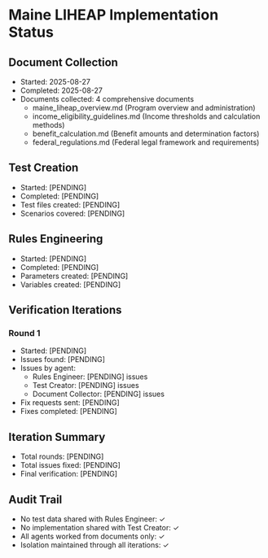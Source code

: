 # Maine LIHEAP Implementation Status

## Document Collection
- Started: 2025-08-27
- Completed: 2025-08-27
- Documents collected: 4 comprehensive documents
  - maine_liheap_overview.md (Program overview and administration)
  - income_eligibility_guidelines.md (Income thresholds and calculation methods)
  - benefit_calculation.md (Benefit amounts and determination factors)
  - federal_regulations.md (Federal legal framework and requirements)

## Test Creation
- Started: [PENDING]
- Completed: [PENDING]
- Test files created: [PENDING]
- Scenarios covered: [PENDING]

## Rules Engineering
- Started: [PENDING]
- Completed: [PENDING]
- Parameters created: [PENDING]
- Variables created: [PENDING]

## Verification Iterations

### Round 1
- Started: [PENDING]
- Issues found: [PENDING]
- Issues by agent:
  - Rules Engineer: [PENDING] issues
  - Test Creator: [PENDING] issues
  - Document Collector: [PENDING] issues
- Fix requests sent: [PENDING]
- Fixes completed: [PENDING]

## Iteration Summary
- Total rounds: [PENDING]
- Total issues fixed: [PENDING]
- Final verification: [PENDING]

## Audit Trail
- No test data shared with Rules Engineer: ✓
- No implementation shared with Test Creator: ✓
- All agents worked from documents only: ✓
- Isolation maintained through all iterations: ✓